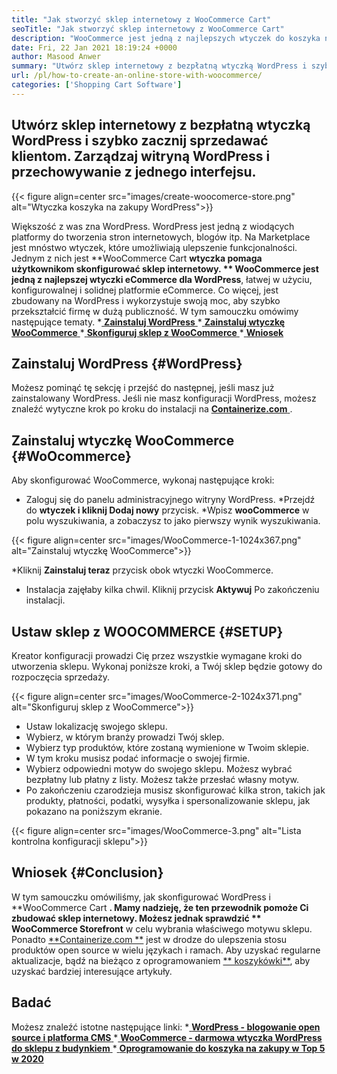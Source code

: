 ```yaml
---
title: "Jak stworzyć sklep internetowy z WooCommerce Cart" 
seoTitle: "Jak stworzyć sklep internetowy z WooCommerce Cart" 
description: "WooCommerce jest jedną z najlepszych wtyczek do koszyka na zakupy WordPress do tworzenia sklepu internetowego. Pomaga firmom rozwijać biznes na dużą skalę." 
date: Fri, 22 Jan 2021 18:19:24 +0000
author: Masood Anwer
summary: "Utwórz sklep internetowy z bezpłatną wtyczką WordPress i szybko zacznij sprzedawać klientom. Zarządzaj witryną WordPress i przechowywanie z jednego interfejsu." 
url: /pl/how-to-create-an-online-store-with-woocommerce/
categories: ['Shopping Cart Software']
---
```


## Utwórz sklep internetowy z bezpłatną wtyczką WordPress i szybko zacznij sprzedawać klientom. Zarządzaj witryną WordPress i przechowywanie z jednego interfejsu.

{{< figure align=center src="images/create-woocomerce-store.png" alt="Wtyczka koszyka na zakupy WordPress">}}

Większość z was zna WordPress. WordPress jest jedną z wiodących platformy do tworzenia stron internetowych, blogów itp. Na Marketplace jest mnóstwo wtyczek, które umożliwiają ulepszenie funkcjonalności. Jednym z nich jest **WooCommerce Cart  **wtyczka pomaga użytkownikom skonfigurować sklep internetowy. **  WooCommerce  **jest jedną z**   najlepszej wtyczki eCommerce dla WordPress**, łatwej w użyciu, konfigurowalnej i solidnej platformie eCommerce. Co więcej, jest zbudowany na WordPress i wykorzystuje swoją moc, aby szybko przekształcić firmę w dużą publiczność.
W tym samouczku omówimy następujące tematy.
  *[ **Zainstaluj WordPress** ][1]
  *[ **Zainstaluj wtyczkę WooCommerce** ][2]
  *[ **Skonfiguruj sklep z WooCommerce** ][3]
  *[ **Wniosek** ][4]

## Zainstaluj WordPress   {#WordPress}
Możesz pominąć tę sekcję i przejść do następnej, jeśli masz już zainstalowany WordPress. Jeśli nie masz konfiguracji WordPress, możesz znaleźć wytyczne krok po kroku do instalacji na [ **Containerize.com** ][5].

## Zainstaluj wtyczkę WooCommerce   {#WoOcommerce}
Aby skonfigurować WooCommerce, wykonaj następujące kroki:
  * Zaloguj się do panelu administracyjnego witryny WordPress.
  *Przejdź do **wtyczek  **i kliknij**   Dodaj nowy** przycisk.
  *Wpisz  **wooCommerce**  w polu wyszukiwania, a zobaczysz to jako pierwszy wynik wyszukiwania.

{{< figure align=center src="images/WooCommerce-1-1024x367.png" alt="Zainstaluj wtyczkę WooCommerce">}}

  *Kliknij  **Zainstaluj teraz**  przycisk obok wtyczki WooCommerce.
  * Instalacja zajęłaby kilka chwil. Kliknij przycisk  **Aktywuj**  Po zakończeniu instalacji.

## Ustaw sklep z WOOCOMMERCE   {#SETUP}
Kreator konfiguracji prowadzi Cię przez wszystkie wymagane kroki do utworzenia sklepu. Wykonaj poniższe kroki, a Twój sklep będzie gotowy do rozpoczęcia sprzedaży.

{{< figure align=center src="images/WooCommerce-2-1024x371.png" alt="Skonfiguruj sklep z WooCommerce">}}

  * Ustaw lokalizację swojego sklepu.
  * Wybierz, w którym branży prowadzi Twój sklep.
  * Wybierz typ produktów, które zostaną wymienione w Twoim sklepie.
  * W tym kroku musisz podać informacje o swojej firmie.
  * Wybierz odpowiedni motyw do swojego sklepu. Możesz wybrać bezpłatny lub płatny z listy. Możesz także przesłać własny motyw.
  * Po zakończeniu czarodzieja musisz skonfigurować kilka stron, takich jak produkty, płatności, podatki, wysyłka i spersonalizowanie sklepu, jak pokazano na poniższym ekranie.

{{< figure align=center src="images/WooCommerce-3.png" alt="Lista kontrolna konfiguracji sklepu">}}


## Wniosek   {#Conclusion}
W tym samouczku omówiliśmy, jak skonfigurować WordPress i **WooCommerce Cart **. Mamy nadzieję, że ten przewodnik pomoże Ci zbudować sklep internetowy. Możesz jednak sprawdzić ** WooCommerce Storefront**  w celu wybrania właściwego motywu sklepu.
Ponadto [**Containerize.com **][6] jest w drodze do ulepszenia stosu produktów open source w wielu językach i ramach. Aby uzyskać regularne aktualizacje, bądź na bieżąco z oprogramowaniem [**  koszykówki**][7], aby uzyskać bardziej interesujące artykuły.

## Badać
Możesz znaleźć istotne następujące linki:
  *[ **WordPress - blogowanie open source i platforma CMS** ][5]
  *[ **WooCommerce - darmowa wtyczka WordPress do sklepu z budynkiem** ][8]
  *[ **Oprogramowanie do koszyka na zakupy w Top 5 w 2020** ][9]

  
[1]: #WordPress
[2]: #WooCommerce
[3]: #Setup
[4]: #Conclusion
[5]: https://products.containerize.com/blogging/wordpress
[6]: https://containerize.com
[7]: https://blog.containerize.com/category/shopping-cart-software/
[8]: https://products.containerize.com/ecommerce/woocommerce
[9]: https://blog.containerize.com/2020/11/27/top-5-open-source-shopping-cart-software-in-2020/
